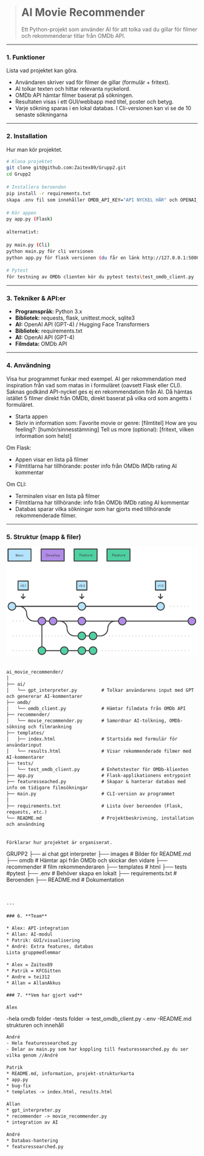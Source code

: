 > # AI Movie Recommender
>
> Ett Python-projekt som använder AI för att tolka vad du gillar för filmer och rekommenderar titlar från OMDb API.

---

### 1. **Funktioner**

Lista vad projektet kan göra.

* Användaren skriver vad för filmer de gillar (formulär + fritext).
* AI tolkar texten och hittar relevanta nyckelord.
* OMDb API hämtar filmer baserat på sökningen.
* Resultaten visas i ett GUI/webbapp med titel, poster och betyg.
* Varje sökning sparas i en lokal databas. I Cli-versionen kan vi se de 10 senaste sökningarna

---

### 2. **Installation**

Hur man kör projektet.
```bash
# Klona projektet
git clone git@github.com:Zaitex89/Grupp2.git
cd Grupp2

# Installera beroenden
pip install -r requirements.txt
skapa .env fil som innehåller OMDB_API_KEY="API NYCKEL HÄR" och OPENAI_API_KEY"API NYCKEL HÄR"

# Kör appen
py app.py (Flask)

alternativt:

py main.py (Cli) 
python main.py för cli versionen
python app.py för flask versionen (du får en länk http://127.0.0.1:5000 som tar dig till hemsidan)

# Pytest
för testning av OMDb clienten kör du pytest tests\test_omdb_client.py
```

---

### 3. **Tekniker & API:er**

* **Programspråk:** Python 3.x
* **Bibliotek:** requests, flask, unittest.mock, sqlite3
* **AI:** OpenAI API (GPT-4) / Hugging Face Transformers
* **Bibliotek:** requirements.txt
* **AI:** OpenAI API (GPT-4)
* **Filmdata:** OMDb API

---

### 4. **Användning**

Visa hur programmet funkar med exempel.
AI ger rekommendation med inspiration från vad som matas in i formuläret (oavsett Flask eller CLI).
Saknas godkänd API-nyckel ges ej en rekommendation från AI. 
Då hämtas istället 5 filmer direkt från OMDb, direkt baserat på vilka ord som angetts i formuläret.

* Starta appen
* Skriv in information som:
    Favorite movie or genre: [filmtitel]
    How are you feeling?: [humör/sinnesstämning]
    Tell us more (optional): [fritext, vilken information som helst]

Om Flask:
* Appen visar en lista på filmer
* Filmtitlarna har tillhörande:
    poster
    info från OMDb
    IMDb rating
    AI kommentar

Om CLI:
* Terminalen visar en lista på filmer
* Filmtitlarna har tillhörande:
    info från OMDb
    IMDb rating
    AI kommentar
* Databas sparar vilka sökningar som har gjorts med tillhörande rekommenderade filmer.

---

### 5. **Struktur (mapp & filer)**

![FlowChart](images/flowchart.png)


```

ai_movie_recommender/
│
├── ai/
│   └── gpt_interpreter.py         # Tolkar användarens input med GPT och genererar AI-kommentarer
├── omdb/
│   └── omdb_client.py             # Hämtar filmdata från OMDb API
├── recommender/
│   └── movie_recommender.py       # Samordnar AI-tolkning, OMDb-sökning och filmrankning
├── templates/
│   ├── index.html                 # Startsida med formulär för användarinput
│   └── results.html               # Visar rekommenderade filmer med AI-kommentarer
├── tests/
│   └── test_omdb_client.py        # Enhetstester för OMDb-klienten
├── app.py                         # Flask-applikationens entrypoint
├── featuresseached.py             # Skapar & hanterar databas med info om tidigare filmsökningar
├── main.py                        # CLI-version av programmet
│
├── requirements.txt               # Lista över beroenden (Flask, requests, etc.)
└── README.md                      # Projektbeskrivning, installation och användning


Förklarar hur projektet är organiserat.

```
GRUPP2
├── ai chat gpt interpreter
├── images # Bilder för README.md 
├── omdb # Hämtar api från OMDb och skickar den vidare
├── recommender # film rekommenderaren
├── templates # html
├── tests #pytest
├── .env # Behöver skapa en lokalt
├── requirements.txt    # Beroenden
├── README.md           # Dokumentation
```


---

### 6. **Team**

* Alex: API-integration
* Allan: AI-modul
* Patrik: GUI/visualisering
* André: Extra features, databas
Lista gruppmedlemmar 

* Alex = Zaitex89
* Patrik = KFCGitten
* Andre = tei312    
* Allan = AllanAkkus

### 7. **Vem har gjort vad**

Alex 
```
-hela omdb folder
-tests folder -> test_omdb_client.py
-.env
-README.md strukturen och innehåll

```
André 
- Hela featuressearched.py 
- Delar av main.py som har koppling till featuressearched.py du ser vilka genom //André

Patrik
* README.md, information, projekt-strukturkarta
* app.py
* bug-fix
* templates -> index.html, results.html

Allan
* gpt_interpreter.py
* recommender -> movie_recommender.py
* integration av AI

André
* Databas-hantering
* featuressearched.py

```